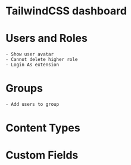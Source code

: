 # TailwindCSS dashboard
# Users and Roles
    - Show user avatar
    - Cannot delete higher role
    - Login As extension
# Groups
    - Add users to group
# Content Types

# Custom Fields